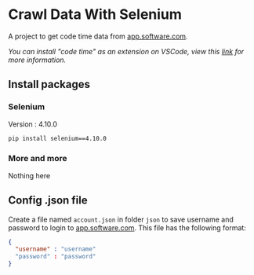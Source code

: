 # Crawl Data With Selenium
A project to get code time data from [app.software.com](app.software.com).

*You can install "code time" as an extension on VSCode, view this [link](https://marketplace.visualstudio.com/items?itemName=softwaredotcom.swdc-vscode) for more information.*

## Install packages
### Selenium
Version : 4.10.0
```bash
pip install selenium==4.10.0
```
### More and more
Nothing here

## Config .json file
Create a file named ``` account.json ``` in folder ``` json ``` to save username and password to login to [app.software.com](app.software.com).
This file has the following format:
```json
{
  "username" : "username"
  "password" : "password"
}
```


